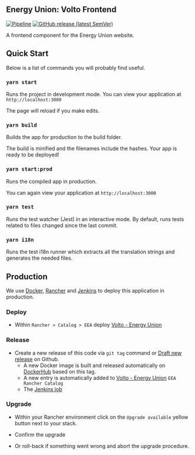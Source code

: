 ## Energy Union: Volto Frontend

[![Pipeline](https://ci.eionet.europa.eu/buildStatus/icon?job=energy-union%2Fenergy_union_frontend%2Fmaster&subject=pipeline)](https://ci.eionet.europa.eu/view/Github/job/energy-union/job/energy_union_frontend/job/master/display/redirect)
[![GitHub release (latest SemVer)](https://img.shields.io/github/v/release/eea/energy_union_frontend?sort=semver)](https://github.com/eea/energy_union_frontend/releases)


A frontend component for the Energy Union website.

## Quick Start

Below is a list of commands you will probably find useful.

### `yarn start`

Runs the project in development mode.
You can view your application at `http://localhost:3000`

The page will reload if you make edits.

### `yarn build`

Builds the app for production to the build folder.

The build is minified and the filenames include the hashes.
Your app is ready to be deployed!

### `yarn start:prod`

Runs the compiled app in production.

You can again view your application at `http://localhost:3000`

### `yarn test`

Runs the test watcher (Jest) in an interactive mode.
By default, runs tests related to files changed since the last commit.

### `yarn i18n`

Runs the test i18n runner which extracts all the translation strings and
generates the needed files.

## Production

We use [Docker](https://www.docker.com/), [Rancher](https://rancher.com/) and [Jenkins](https://jenkins.io/) to deploy this application in production.

### Deploy

* Within `Rancher > Catalog > EEA` deploy [Volto - Energy Union](https://github.com/eea/eea.rancher.catalog/tree/master/templates/volto-energy-union)

### Release

* Create a new release of this code via `git tag` command or [Draft new release](https://github.com/eea/energy_union_frontend/releases/new) on Github.
  * A new Docker image is built and released automatically on [DockerHub](https://hub.docker.com/r/eeacms/energy-union-frontend) based on this tag.
  * A new entry is automatically added to [Volto - Energy Union](https://github.com/eea/eea.rancher.catalog/tree/master/templates/volto-energy-union) `EEA Rancher Catalog`
  * The [Jenkins job](https://ci.eionet.europa.eu/blue/organizations/jenkins/energy-union%2Fenergy_union_frontend/)

### Upgrade

* Within your Rancher environment click on the `Upgrade available` yellow button next to your stack.

* Confirm the upgrade

* Or roll-back if something went wrong and abort the upgrade procedure.
